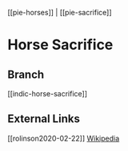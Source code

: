 [[pie-horses]] | [[pie-sacrifice]]
# Horse Sacrifice


## Branch
[[indic-horse-sacrifice]]

## External Links
[[rolinson2020-02-22]]
[Wikipedia](https://en.wikipedia.org/wiki/Horse-sacrifice)